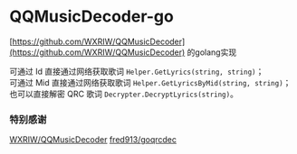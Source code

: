 # QQMusicDecoder-go

[https://github.com/WXRIW/QQMusicDecoder](https://github.com/WXRIW/QQMusicDecoder) 的golang实现

可通过 Id 直接通过网络获取歌词 `Helper.GetLyrics(string, string)`；  
可通过 Mid 直接通过网络获取歌词 `Helper.GetLyricsByMid(string, string)`；  
也可以直接解密 QRC 歌词 `Decrypter.DecryptLyrics(string)`。  

### 特别感谢
[WXRIW/QQMusicDecoder](https://github.com/WXRIW/QQMusicDecoder)
[fred913/goqrcdec](https://github.com/fred913/goqrcdec)